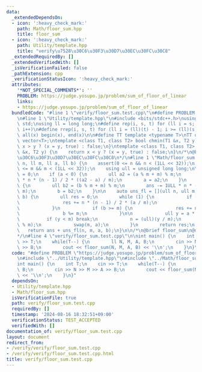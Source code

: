```yaml
---
data:
  _extendedDependsOn:
  - icon: ':heavy_check_mark:'
    path: Math/floor_sum.hpp
    title: floor_sum
  - icon: ':heavy_check_mark:'
    path: Utility/template.hpp
    title: "verify\u7528\u30C6\u30F3\u30D7\u30EC\u30FC\u30C8"
  _extendedRequiredBy: []
  _extendedVerifiedWith: []
  _isVerificationFailed: false
  _pathExtension: cpp
  _verificationStatusIcon: ':heavy_check_mark:'
  attributes:
    '*NOT_SPECIAL_COMMENTS*': ''
    PROBLEM: https://judge.yosupo.jp/problem/sum_of_floor_of_linear
    links:
    - https://judge.yosupo.jp/problem/sum_of_floor_of_linear
  bundledCode: "#line 1 \"verify/floor_sum.test.cpp\"\n#define PROBLEM \"https://judge.yosupo.jp/problem/sum_of_floor_of_linear\"\
    \n#line 1 \"Utility/template.hpp\"\n#include <bits/stdc++.h>\nusing namespace\
    \ std;\nusing ll = long long;\n#define rep(i, s, t) for (ll i = s; i < (ll)(t);\
    \ i++)\n#define rrep(i, s, t) for (ll i = (ll)(t) - 1; i >= (ll)(s); i--)\n#define\
    \ all(x) begin(x), end(x)\n\n#define TT template <typename T>\nTT using vec =\
    \ vector<T>;\ntemplate <class T1, class T2> bool chmin(T1 &x, T2 y) {\n    return\
    \ x > y ? (x = y, true) : false;\n}\ntemplate <class T1, class T2> bool chmax(T1\
    \ &x, T2 y) {\n    return x < y ? (x = y, true) : false;\n}\n/*\n@brief verify\u7528\
    \u30C6\u30F3\u30D7\u30EC\u30FC\u30C8\n*/\n#line 1 \"Math/floor_sum.hpp\"\nll floor_sum(ll\
    \ n, ll m, ll a, ll b) {\n    assert(0 <= n && n < (1LL << 32));\n    assert(1\
    \ <= m && m < (1LL << 32));\n    using ull = unsigned long long;\n\n    ull ans\
    \ = 0;\n    if (a < 0) {\n        ull a2 = (a % m + m) % m;\n        ans -= 1ULL\
    \ * n * (n - 1) / 2 * ((a2 - a) / m);\n        a = a2;\n    }\n    if (b < 0)\
    \ {\n        ull b2 = (b % m + m) % m;\n        ans -= 1ULL * n * ((b2 - b) /\
    \ m);\n        b = b2;\n    }\n\n    auto uns_fl = [](ull n, ull m, ull a, ull\
    \ b) {\n        ull res = 0;\n        while (1) {\n            if (a >= m) {\n\
    \                res += n * (n - 1) / 2 * (a / m);\n                a %= m;\n\
    \            }\n            if (b >= m) {\n                res += n * (b / m);\n\
    \                b %= m;\n            }\n\n            ull y = a * n + b;\n  \
    \          if (y < m) break;\n            n = (ull)(y / m);\n            b = (ull)(y\
    \ % m);\n            swap(m, a);\n        }\n        return res;\n    };\n\n \
    \   return ans + uns_fl(n, m, a, b);\n}\n\n/*\n@brief floor_sum\n@docs doc/floor_sum.md\n\
    */\n#line 4 \"verify/floor_sum.test.cpp\"\n\nint main() {\n    int T;\n    cin\
    \ >> T;\n    while(T--) {\n        ll N, M, A, B;\n        cin >> N >> M >> A\
    \ >> B;\n        cout << floor_sum(N, M, A, B) << '\\n';\n    }\n}\n"
  code: "#define PROBLEM \"https://judge.yosupo.jp/problem/sum_of_floor_of_linear\"\
    \n#include \"../Utility/template.hpp\"\n#include \"../Math/floor_sum.hpp\"\n\n\
    int main() {\n    int T;\n    cin >> T;\n    while(T--) {\n        ll N, M, A,\
    \ B;\n        cin >> N >> M >> A >> B;\n        cout << floor_sum(N, M, A, B)\
    \ << '\\n';\n    }\n}"
  dependsOn:
  - Utility/template.hpp
  - Math/floor_sum.hpp
  isVerificationFile: true
  path: verify/floor_sum.test.cpp
  requiredBy: []
  timestamp: '2024-08-16 18:32:51+09:00'
  verificationStatus: TEST_ACCEPTED
  verifiedWith: []
documentation_of: verify/floor_sum.test.cpp
layout: document
redirect_from:
- /verify/verify/floor_sum.test.cpp
- /verify/verify/floor_sum.test.cpp.html
title: verify/floor_sum.test.cpp
---
```


